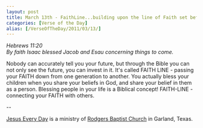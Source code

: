 ```yaml
---
layout: post
title: March 13th - FaithLine...building upon the line of Faith set before
categories: [Verse of the Day]
alias: [/VerseOfTheDay/2011/03/13/]
---
```


_Hebrews 11:20  
By faith Isaac blessed Jacob and Esau concerning things to come._

Nobody can accurately tell you your future, but through the Bible
you can not only see the future, you can invest in it. It's called
FAITH LINE - passing your FAITH down from one generation to another.
You actually bless your children when you share your beliefs in God,
and share your belief in them as a person. Blessing people in your
life is a Biblical concept! FAITH-LINE - connecting your FAITH with
others.

 --

<a href=http://jesuseveryday.net>Jesus Every Day</a> is a ministry of <a href=http://rodgersbaptist.net>Rodgers Baptist Church</a> in Garland, Texas.
